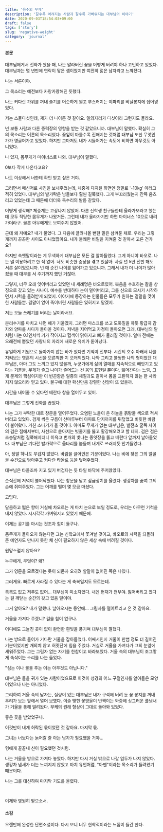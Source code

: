 ```yaml
---
title: '음수의 무게'
description: '갈수록 어려지는 사람과 갈수록 가벼워지는 대부님의 이야기'
date: 2020-09-03T18:54:03+09:00
draft: false
tags: ['story']
slug: 'negative-weight'
category: 'journal'
---
```


#### 본문

대부님에게서 전화가 왔을 때, 나는 말라버린 꽃을 어떻게 버려야 하나 고민하고 있었다. 대부님과는 몇 년만에 연락이 닿은 셈이었지만 여전히 젊은 남자라고 느껴졌다.

나는 서른이야.

그 목소리는 예전보다 카랑카랑해진 듯했다.

나는 커다란 가위를 꺼내 줄기를 어슷하게 썰고 부스러지는 이파리를 비닐봉지에 집어넣었다.

저는 스물다섯인데, 제가 더 나이든 것 같아요. 일의자리가 다섯이라 그런지도 몰라요.

넌 보통 사람과 다른 중력장의 영향을 받는 것 같았으니까. 대부님이 말했다. 확실히 그의 목소리는 어른의 목소리였다. 꽃잎이 마를수록 진해지는 것처럼 대부님 또한 무엇인가가 영글어가고 있었다. 하지만 그마저도 내가 시들어가는 속도에 비하면 아무것도 아니었다.

나 있지, 몸무게가 마이너스로 나와. 대부님이 말했다.

0보다 작게 나온다고요?

나도 이상해서 너한테 확인 받고 싶은 거야.

그러면서 메신저로 사진을 보내주었는데, 체중계 디지털 화면엔 정말로 '-10kg' 이라고 적혀 있었다. 대부님의 발가락은 남들보다 훨씬 길쭉했다. 그게 부끄러웠는지 잔뜩 움츠리고 있었는데 그 때문에 더더욱 독수리의 발톱 같았다.

어떻게 생각해? 체중계는 고장나지 않았어. 다른 신학생 친구들한테 올라가보라고 했는데 모두 적당한 몸무게가 나왔거든. 그런데 내가 올라가기만 하면 마이너스 10으로 내려가더라구. 물론 아무에게도 보여주지 않았어.

근데 왜 저예요? 내가 물었다. 그 다음에 끌려나올 뻔한 말은 삼켜둔 채로. 우리는 그렇게까지 끈끈한 사이도 아니었잖아요. 내가 불쾌한 비밀을 지켜줄 것 같아서 고른 건가요?

하지만 속엣말이라는 게 무색하게 대부님은 모든 걸 알아들었다. 그게 아니야 바오로. 나는 널 이용하려고 한 적 없어. 너도 비슷한 증상을 겪고 있잖아. 사실 넌 5년 전만 해도 서른 살이었으니까. 넌 매 순간 나이를 잃어가고 있으니까. 그래서 내가 더 나이가 많아졌을 때 대부를 서 주기까지 했던 거잖아.

그렇지, 너무 오래 잊어버리고 있었던 내 세례명은 바오로였어. 복음을 수호하는 칼을 상징으로 갖고 있는 사나이. 예수를 반대하다 눈이 멀어버리고, 그를 신으로 모시기 시작하면서 시력을 돌려받게 되었지. 이야기에 등장하는 인물들은 모두가 원하는 결말을 맞이한 사람들뿐. 결말이 없이 죽어버린 사람들은 잊혀지고 말겠지.

저는 오늘 쓰레기를 버리는 날이라서요.

분리수거를 마치고 나면 해가 기울겠지. 그러면 마스크를 쓰고 도둑질을 하듯 황급히 감자와 양파를 사다가 돌아올 것이다. 저녁을 지어먹고 자정이 돌아오면 그래, 대부님의 말처럼 나는 0.1인치씩 키가 작아지고 혈색이 맑아지고 뼈가 물러질 것이다. 얼마 전에는 오래전에 뽑았던 사랑니의 자리에 새로운 유치가 돋아났다.

유일하게 기원으로 돌아가지 않는 바가 있다면 기억이 전부다. 시간의 호수 아래서 나를 지켜보는 영혼의 시선을 모른척한 지 오래되었다. 나와 그리고 불쌍한 나의 형이었던 대부님은, 아마 그도 느끼고 있지 않을까, 누군가에게 삶의 열매를 지속적으로 빼앗기고 있다는 기분을. 무게가 줄고 나이가 줄어드는 건 몸의 표현일 뿐이다. 잃어간다는 느낌, 그게 문제의 핵심이지만 이 빈곤함은 일종의 체질과도 같아서 몸을 교환하지 않는 한 사라지지 않으리라 믿고 있다. 불구에 대한 확신만큼 강렬한 신앙이 또 있을까.

시간을 내어줄 수 있다면 베란다 창을 열어두고 있어.

대부님은 그렇게 전화를 끊었다.

나는 그가 부탁한 대로 창문을 열어두었다. 오염된 노을이 온 하늘을 흙탕물 색으로 적셔버리고 있었다. 검게 썩은 구름이 산마루부터 아파트 단지까지를 뒤덮었고 비릿한 바람이 불어왔다. 거친 소나기가 올 것이다. 아마도 무게가 없는 대부님은, 발전소 굴뚝 사이의 검은 점에서부터, 사선으로 쏟아지는 빗줄기를 뚫고 활강해오려고 할 테지. 검은 점은 초승달처럼 길쭉해지더니 이윽고 번개의 빛나는 종잇장을 뚫고 베란다 앞까지 날아들었다. 대부님은 기다란 발가락으로 울타리를 붙들며 내게로 쓰러지듯 안겨들었다.

아, 정말 하나도 무겁지 않았다. 바람을 끌어안은 기분이었다. 나는 비에 젖은 그의 얼굴을 수건으로 닦아주고 커다란 타올로 등을 덮어주었다.

대부님은 타올조차 지고 있기 버겁다는 듯 타일 바닥에 주저앉았다.

순식간에 저녁이 불어닥쳤다. 나는 창문을 닫고 잠금장치를 올렸다. 생강차를 끓여 그의 손에 쥐여주었다. 그는 어깨를 떨며 몇 모금 마셨다.

고맙다.

달콤하고 떫은 향이 거실에 차오르는 게 마치 눈으로 보일 정도로, 우리는 아무런 기척을 내지 않았다. 시시각각 가벼워지고 있었기 때문에.

이제는 공기를 마시는 것조차 힘이 들구나.

몸무게가 돌아오지 않는다면 그는 신학교에서 쫓겨날 것이고, 바오로의 시력을 되돌려 준 예언자도 만나지 못한 채 신이 필요하지 않은 세상 속에 버려질 것이다.

원망스럽지 않아요?

누구에게, 무엇이? 왜?

그가 영문을 모르겠다는 듯이 되묻자 오히려 할말이 없어진 쪽은 나였다.

그러게요. 빠르게 사라질 수 있다는 게 축복일지도 모르는데.

축복도 없고 저주도 없어... 대부님이 미소지었다. 내겐 현재가 전부야. 잃어버리고 있다는 걸 깨닫는 순간의 갖고 있음 말이야.

그거 알아요? 내가 말했다. 날아오시는 동안에... 그림자를 떨어트리고 온 것 같아요.

거울을 가져다 주겠니? 걸을 힘이 없구나.

어디에도 그늘진 곳이 없이 완연한 흰빛을 풍기며 대부님이 말했다.

나는 방으로 들어가 기다란 거울을 잡아들었다. 어째서인지 거울이 한뼘 정도 더 길어진 기분이었지만 개의치 않고 허릿단에 힘을 주었다. 거실로 거울을 가져다가 그의 눈앞에 세워주었다. 그는 그림자 없는 자기를 한참이고 바라보았다. 거울 속의 대부님이 조그맣게 속삭이는 소리를 나는 들었다.

"심는 이나 물을 주는 이는 아무것도 아닙니다."

대부님은 들을 귀가 있는 사람이었으므로 이것이 성경의 어느 구절인지를 알아들은 모양이었으나 나는 아니었다.

그리하여 거울 속의 남자는, 질량이 있는 대부님은 내가 구석에 버려 둔 꽃 봉지를 꺼내 우리가 보는 앞에서 열어 보였다. 이슬 맺힌 꽃망울이 반짝이는 와중에 싱그러운 풀냄새가 거울을 통해 밀려왔다. 부케의 원래 형상이 그대로 돌아와 있었다.

좋은 꽃을 받았었구나.

이것만이 내게 허락된 몫이었던 것 같아요. 마지막 몫.

그녀는 너보다는 늙어갈 줄 아는 남자가 필요했을 거야...

형에게 끝끝내 신이 필요했던 것처럼.

나는 거울을 방으로 가져다 놓았다. 하지만 다시 거실 밖으로 나갈 엄두가 나지 않았다. 생강차 냄새가 더는 느껴지지 않았고 마치 유언처럼, "아멘"이라는 목소리가 들려왔기 때문이다.

나는 그를 대신하여 마지막 기도를 올렸다.

<br />

이제와 영원히 받으소서.

#### 소감

오랜만에 완성한 단편소설이다. 다시 보니 너무 현학적이라는 느낌이 들긴 한다.
